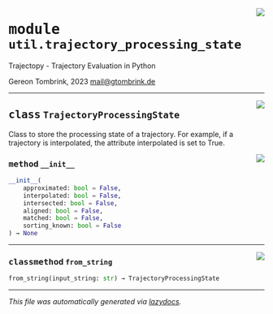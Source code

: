 <!-- markdownlint-disable -->

<a href="../trajectopy_core/util/trajectory_processing_state.py#L0"><img align="right" style="float:right;" src="https://img.shields.io/badge/-source-cccccc?style=flat-square"></a>

# <kbd>module</kbd> `util.trajectory_processing_state`
Trajectopy - Trajectory Evaluation in Python 

Gereon Tombrink, 2023 mail@gtombrink.de 



---

<a href="../trajectopy_core/util/trajectory_processing_state.py#L10"><img align="right" style="float:right;" src="https://img.shields.io/badge/-source-cccccc?style=flat-square"></a>

## <kbd>class</kbd> `TrajectoryProcessingState`
Class to store the processing state of a trajectory. For example, if a trajectory is interpolated, the attribute interpolated is set to True. 

<a href="../<string>"><img align="right" style="float:right;" src="https://img.shields.io/badge/-source-cccccc?style=flat-square"></a>

### <kbd>method</kbd> `__init__`

```python
__init__(
    approximated: bool = False,
    interpolated: bool = False,
    intersected: bool = False,
    aligned: bool = False,
    matched: bool = False,
    sorting_known: bool = False
) → None
```








---

<a href="../trajectopy_core/util/trajectory_processing_state.py#L28"><img align="right" style="float:right;" src="https://img.shields.io/badge/-source-cccccc?style=flat-square"></a>

### <kbd>classmethod</kbd> `from_string`

```python
from_string(input_string: str) → TrajectoryProcessingState
```








---

_This file was automatically generated via [lazydocs](https://github.com/ml-tooling/lazydocs)._

